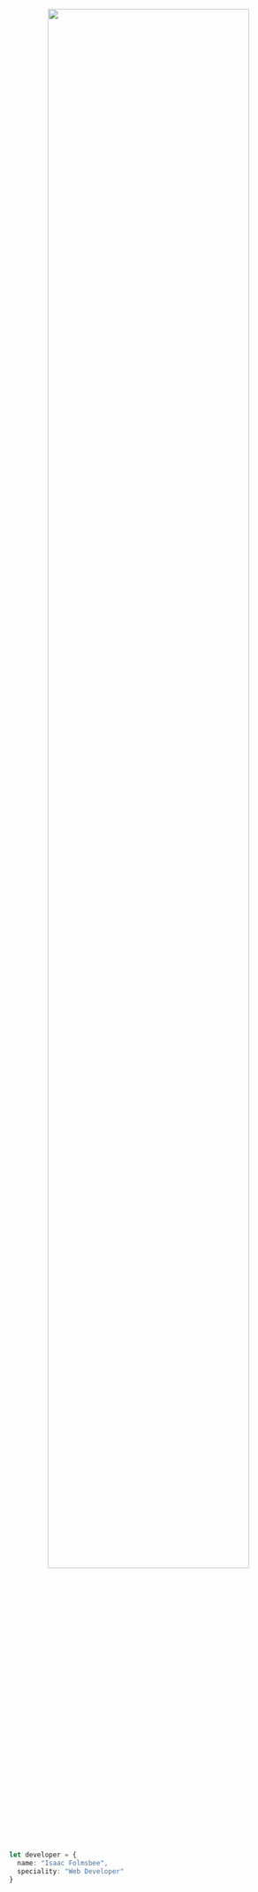 <p align="center">
    <img src="https://github-readme-stats-eight-theta.vercel.app/api/top-langs/?username=isaacfolmsbee&orgs=junon-corp&layout=compact&langs_count=5&bg_color=0d1117&hide_title=true&text_color=ffffff&hide_border=true&hide=processing" width="85%"/>
</p>

```typescript
let developer = {
  name: "Isaac Folmsbee",
  speciality: "Web Developer"
}
```                                                                                                                                          
